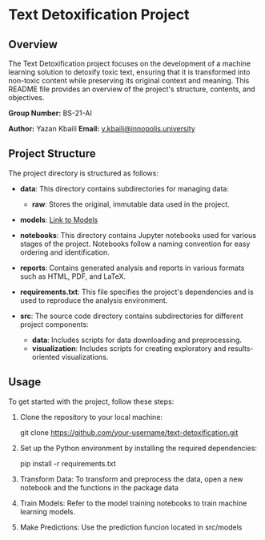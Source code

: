 # Text Detoxification Project

## Overview

The Text Detoxification project focuses on the development of a machine learning solution to detoxify toxic text, ensuring that it is transformed into non-toxic content while preserving its original context and meaning. This README file provides an overview of the project's structure, contents, and objectives.

**Group Number:** BS-21-AI

**Author:** Yazan Kbaili
**Email:** y.kbaili@innopolis.university

## Project Structure

The project directory is structured as follows:

- **data**: This directory contains subdirectories for managing data:
  - **raw**: Stores the original, immutable data used in the project.

- **models**: [Link to Models](https://github.com/your-username/your-repository/models)
- **notebooks**: This directory contains Jupyter notebooks used for various stages of the project. Notebooks follow a naming convention for easy ordering and identification.

- **reports**: Contains generated analysis and reports in various formats such as HTML, PDF, and LaTeX.

- **requirements.txt**: This file specifies the project's dependencies and is used to reproduce the analysis environment.

- **src**: The source code directory contains subdirectories for different project components:
  - **data**: Includes scripts for data downloading and preprocessing.
  - **visualization**: Includes scripts for creating exploratory and results-oriented visualizations.

## Usage

To get started with the project, follow these steps:

1. Clone the repository to your local machine:

   git clone https://github.com/your-username/text-detoxification.git

2. Set up the Python environment by installing the required dependencies:

    pip install -r requirements.txt

3. Transform Data: To transform and preprocess the data, open a new notebook and the functions in the package data

4. Train Models: Refer to the model training notebooks to train machine learning models.

5. Make Predictions: Use the prediction funcion located in  src/models
